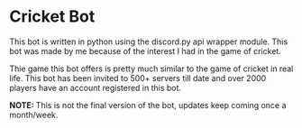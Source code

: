 <h1>Cricket Bot</h1>

This bot is written in python using the discord.py api wrapper module. This bot was made by me because of the interest I had in the game of cricket.

Thie game this bot offers is pretty much similar to the game of cricket in real life. This bot has been invited to 500+ servers till date and over 2000 players have an account registered in this bot.

<b>NOTE: </b>
This is not the final version of the bot, updates keep coming once a month/week.
